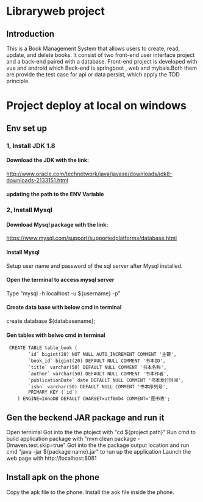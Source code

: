 # Libraryweb project
## Introduction
This is a Book Management System that allows users to create, read, update, and delete books. It consist of two front-end user interface project and a back-end paired with a database. 
Front-end project is developed with vue and android which Beck-end is springboot , web and mybais.Both them are provide the test case for api or data persist, which apply the TDD principle.
# Project deploy at local on windows
## Env set up

   ### 1, Install JDK 1.8
   ####    Download the JDK with the link: 
   http://www.oracle.com/technetwork/java/javase/downloads/jdk8-downloads-2133151.html
   ####    updating the path to the ENV Variable

   ### 2, Install Mysql
   #### Download Mysql package with the link:
   https://www.mysql.com/support/supportedplatforms/database.html
   ####  Install Mysql 
   Setup user name and password of the sql server after Mysql installed. 
   #### Open the terminal to access mysql server
   Type "mysql -h localhost -u ${username} -p" 
   #### Create data base with below cmd in terminal
   create database ${databasename};
   #### Gen tables with belwo cmd in terminal
     CREATE TABLE table_book (
            `id` bigint(20) NOT NULL AUTO_INCREMENT COMMENT '主键',
            `book_id` bigint(20) DEFAULT NULL COMMENT '书本ID',
            `title` varchar(50) DEFAULT NULL COMMENT '书本名称',
            `author` varchar(50) DEFAULT NULL COMMENT '书本作者',
            `publicationDate` date DEFAULT NULL COMMENT '书本发行时间',
            `isbn` varchar(50) DEFAULT NULL COMMENT '书本序列号',
            PRIMARY KEY (`id`)
        ) ENGINE=InnoDB DEFAULT CHARSET=utf8mb4 COMMENT='图书表';
   
## Gen the beckend JAR package and run it
Open ternimal 
Got into the the ptoject with "cd ${project path}"
Run cmd to build application package with "mvn clean package -Dmaven.test.skip=true"
Got into the the package output location and run cmd "java -jar ${package name}.jar" to run up the application
Launch the web page with http://localhost:8081
## Install apk on the phone 
Copy the apk file to the phone.
Install the aok file inside the phone. 
